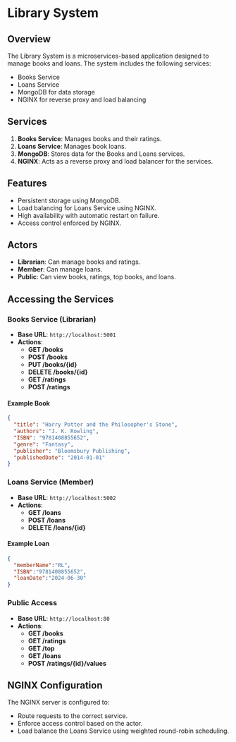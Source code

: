 # Library System

## Overview
The Library System is a microservices-based application designed to manage books and loans. The system includes the following services:
- Books Service
- Loans Service
- MongoDB for data storage
- NGINX for reverse proxy and load balancing

## Services
1. **Books Service**: Manages books and their ratings.
2. **Loans Service**: Manages book loans.
3. **MongoDB**: Stores data for the Books and Loans services.
4. **NGINX**: Acts as a reverse proxy and load balancer for the services.

## Features
- Persistent storage using MongoDB.
- Load balancing for Loans Service using NGINX.
- High availability with automatic restart on failure.
- Access control enforced by NGINX.

## Actors
- **Librarian**: Can manage books and ratings.
- **Member**: Can manage loans.
- **Public**: Can view books, ratings, top books, and loans.

## Accessing the Services

### Books Service (Librarian)
- **Base URL**: `http://localhost:5001`
- **Actions**:
  - **GET /books**
  - **POST /books**
  - **PUT /books/{id}**
  - **DELETE /books/{id}**
  - **GET /ratings**
  - **POST /ratings**

#### Example Book
```json
{
  "title": "Harry Potter and the Philosopher's Stone",
  "authors": "J. K. Rowling",
  "ISBN": "9781408855652",
  "genre": "Fantasy",
  "publisher": "Bloomsbury Publishing",
  "publishedDate": "2014-01-01"
}
```

### Loans Service (Member)
- **Base URL**: `http://localhost:5002`
- **Actions**:
  - **GET /loans**
  - **POST /loans**
  - **DELETE /loans/{id}**

#### Example Loan
```json
{
  "memberName":"RL",
  "ISBN":"9781408855652",
  "loanDate":"2024-06-30"
}
```

### Public Access
- **Base URL**: `http://localhost:80`
- **Actions**:
  - **GET /books**
  - **GET /ratings**
  - **GET /top**
  - **GET /loans**
  - **POST /ratings/{id}/values**

## NGINX Configuration
The NGINX server is configured to:
- Route requests to the correct service.
- Enforce access control based on the actor.
- Load balance the Loans Service using weighted round-robin scheduling.
